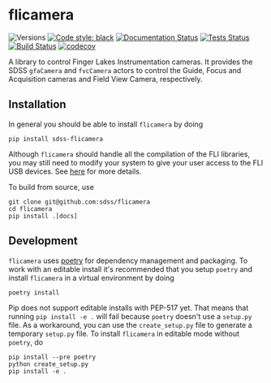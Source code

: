 # flicamera

![Versions](https://img.shields.io/badge/python->3.7-blue)
[![Code style: black](https://img.shields.io/badge/code%20style-black-000000.svg)](https://github.com/psf/black)
[![Documentation Status](https://readthedocs.org/projects/sdss-flicamera/badge/?version=latest)](https://sdss-flicamera.readthedocs.io/en/latest/?badge=latest)
[![Tests Status](https://github.com/sdss/flicamera/workflows/Test/badge.svg)](https://github.com/sdss/flicamera/actions)
[![Build Status](https://github.com/sdss/flicamera/workflows/Build/badge.svg)](https://github.com/sdss/flicamera/actions)
[![codecov](https://codecov.io/gh/sdss/flicamera/branch/master/graph/badge.svg)](https://codecov.io/gh/sdss/flicamera)

A library to control Finger Lakes Instrumentation cameras. It provides the SDSS `gfaCamera` and `fvcCamera` actors to control the Guide, Focus and Acquisition cameras and Field View Camera, respectively.

## Installation

In general you should be able to install ``flicamera`` by doing

```console
pip install sdss-flicamera
```

Although `flicamera` should handle all the compilation of the FLI libraries, you may still need to modify your system to give your user access to the FLI USB devices. See [here](https://github.com/sdss/flicamera/blob/master/cextern/README.md) for more details.

To build from source, use

```console
git clone git@github.com:sdss/flicamera
cd flicamera
pip install .[docs]
```

## Development

`flicamera` uses [poetry](http://poetry.eustace.io/) for dependency management and packaging. To work with an editable install it's recommended that you setup `poetry` and install `flicamera` in a virtual environment by doing

```console
poetry install
```

Pip does not support editable installs with PEP-517 yet. That means that running `pip install -e .` will fail because `poetry` doesn't use a `setup.py` file. As a workaround, you can use the `create_setup.py` file to generate a temporary `setup.py` file. To install `flicamera` in editable mode without `poetry`, do

```console
pip install --pre poetry
python create_setup.py
pip install -e .
```
